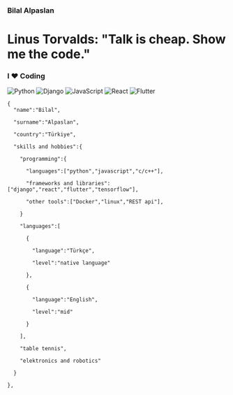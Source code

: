 ###   Bilal Alpaslan      <br>

# Linus Torvalds: "Talk is cheap. Show me the code."

### I ❤️ Coding

![Python](https://img.shields.io/badge/-JavaScript-F7DF1E?style=flat&logo=javascript&labelColor=000)
![Django](https://img.shields.io/badge/-JavaScript-F7DF1E?style=flat&logo=javascript&labelColor=000)
![JavaScript](https://img.shields.io/badge/-JavaScript-F7DF1E?style=flat&logo=javascript&labelColor=000)
![React](https://img.shields.io/badge/React-056676?style=flat&logo=react&logoColor=fff)
![Flutter](https://img.shields.io/badge/-JavaScript-F7DF1E?style=flat&logo=javascript&labelColor=000)

    {
      "name":"Bilal",

      "surname":"Alpaslan",

      "country":"Türkiye",

      "skills and hobbies":{

        "programming":{

          "languages":["python","javascript","c/c++"],

          "frameworks and libraries":["django","react","flutter","tensorflow"],

          "other tools":["Docker","linux","REST api"],

        }

        "languages":[

          {

            "language":"Türkçe",

            "level":"native language"

          },

          {

            "language":"English",

            "level":"mid"

          }

        ],

        "table tennis",

        "elektronics and robotics"

      }  

    },
  
  
 
 

 
<!--
⚡ 😎 ⚡ 

 

👇 Follow me [![GitHub Follow Badge](https://img.shields.io/github/followers/NisanurBulut?label=follow&style=social)](https://github.com/NisanurBulut) [![Linkedin Badge](https://img.shields.io/badge/-Linkedin-blue?style=flat&logo=Linkedin&logoColor=white&link=https://www.linkedin.com/in/nisanur-bulut/)](https://www.linkedin.com/in/nisanur-bulut/) 
[![GitHub Follow Badge](https://img.shields.io/badge/leetcode-red)](https://leetcode.com/nisanurrunasin/)


![CSharp](https://img.shields.io/badge/C%23-.NET%20CORE-green)
![Asp.NET MVC](https://img.shields.io/badge/C%23-Asp.Net%20MVC-blue)
![HTML5](https://img.shields.io/badge/-HTML5-E34F26?style=flat&logo=HTML5&logoColor=fff)
![CSS3](https://img.shields.io/badge/-CSS3-1572B6?style=flat&logo=CSS3&logoColor=fff)
![Bootstrap](https://img.shields.io/badge/-Bootstrap-563D7C?style=flat&logo=bootstrap&logoColor=fff)
![JavaScript](https://img.shields.io/badge/-JavaScript-F7DF1E?style=flat&logo=javascript&labelColor=000)
![TypeScript](https://img.shields.io/badge/-TypeScript-007ACC?style=flat&logo=typescript&logoColor=fff)
![Angular](https://img.shields.io/badge/-Angular-DD0031?style=flat&logo=angular&logoColor=fff)
![React](https://img.shields.io/badge/React-056676?style=flat&logo=react&logoColor=fff)


![Nisanur's github stats](https://github-readme-stats.vercel.app/api?username=NisanurBulut&show_icons=true)

![visitors](https://visitor-badge.laobi.icu/badge?page_id=NisanurBulut)

-->
